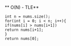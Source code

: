 **  O(N) - TLE**
```
int n = nums.size();
for(int i = 0; i < n; i++){
if(nums[i] > nums[i+1])
return nums[i+1];
}
return nums[0];
```